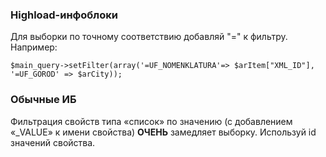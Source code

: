 ### Highload-инфоблоки

Для выборки по точному соответствию добавляй "=" к фильтру. Например:
```
$main_query->setFilter(array('=UF_NOMENKLATURA'=> $arItem["XML_ID"], '=UF_GOROD' => $arCity));
```

### Обычные ИБ

Фильтрация свойств типа «список» по значению (с добавлением «_VALUE» к имени свойства) **ОЧЕНЬ** замедляет выборку. Используй id значений свойства.